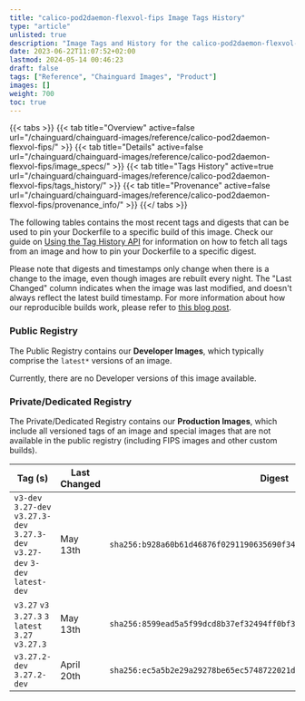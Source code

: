 ```yaml
---
title: "calico-pod2daemon-flexvol-fips Image Tags History"
type: "article"
unlisted: true
description: "Image Tags and History for the calico-pod2daemon-flexvol-fips Chainguard Image"
date: 2023-06-22T11:07:52+02:00
lastmod: 2024-05-14 00:46:23
draft: false
tags: ["Reference", "Chainguard Images", "Product"]
images: []
weight: 700
toc: true
---
```


{{< tabs >}}
{{< tab title="Overview" active=false url="/chainguard/chainguard-images/reference/calico-pod2daemon-flexvol-fips/" >}}
{{< tab title="Details" active=false url="/chainguard/chainguard-images/reference/calico-pod2daemon-flexvol-fips/image_specs/" >}}
{{< tab title="Tags History" active=true url="/chainguard/chainguard-images/reference/calico-pod2daemon-flexvol-fips/tags_history/" >}}
{{< tab title="Provenance" active=false url="/chainguard/chainguard-images/reference/calico-pod2daemon-flexvol-fips/provenance_info/" >}}
{{</ tabs >}}

The following tables contains the most recent tags and digests that can be used to pin your Dockerfile to a specific build of this image. Check our guide on [Using the Tag History API](/chainguard/chainguard-images/using-the-tag-history-api/) for information on how to fetch all tags from an image and how to pin your Dockerfile to a specific digest.

Please note that digests and timestamps only change when there is a change to the image, even though images are rebuilt every night. The "Last Changed" column indicates when the image was last modified, and doesn't always reflect the latest build timestamp. For more information about how our reproducible builds work, please refer to [this blog post](https://www.chainguard.dev/unchained/reproducing-chainguards-reproducible-image-builds).

### Public Registry
The Public Registry contains our **Developer Images**, which typically comprise the `latest*` versions of an image.

Currently, there are no Developer versions of this image available.

### Private/Dedicated Registry
The Private/Dedicated Registry contains our **Production Images**, which include all versioned tags of an image and special images that are not available in the public registry (including FIPS images and other custom builds).

| Tag (s)                                                                          | Last Changed | Digest                                                                    |
|----------------------------------------------------------------------------------|--------------|---------------------------------------------------------------------------|
|  `v3-dev` `3.27-dev` `v3.27.3-dev` `3.27.3-dev` `v3.27-dev` `3-dev` `latest-dev` | May 13th     | `sha256:b928a60b61d46876f0291190635690f34fbd537b3709131fac5e1a3b4528543b` |
|  `v3.27` `v3` `3.27.3` `3` `latest` `3.27` `v3.27.3`                             | May 13th     | `sha256:8599ead5a5f99dcd8b37ef32494ff0bf33077f944441f9e35b38a04d5df4a057` |
|  `v3.27.2-dev` `3.27.2-dev`                                                      | April 20th   | `sha256:ec5a5b2e29a29278be65ec5748722021dceaf9ea6bfc7185aaf7f6a31bf67ced` |

